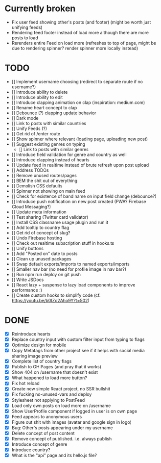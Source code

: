 # Currently broken

- Fix user feed showing other's posts (and footer) (might be worth just unifying feeds)
- Rendering feed footer instead of load more although there are more posts to load
- Rerenders entire Feed on load more (refreshes to top of page, might be due to rendering spinner? render spinner more locally instead)

# TODO

- [] Implement username choosing (redirect to separate route if no username?)
- [] Introduce ability to delete
- [] Introduce ability to edit
- [] Introduce clapping animation on clap (inspiration: medium.com)
- [] Rename heart concept to clap
- [] Debounce (?) clapping update behavior
- [] Dark mode
- [] Link to posts with similar countries
- [] Unify Feeds (?)
- [] Get rid of /enter route
- [] Show spinner where relevant (loading page, uploading new post)
- [] Suggest existing genres on typing
  - [] Link to posts with similar genres
- [] Introduce field validation for genre and country as well
- [] Introduce clapping instead of hearts
- [] Update feed in realtime instead of brute refresh upon post upload
- [] Address TODOs
- [] Remove unused routes/pages
- [] BEM the shit out of everything
- [] Demolish CSS defaults
- [] Spinner not showing on main feed
- [] Check for existence of band name on input field change (debounce?)
- [] Introduce push notification on new post created (PWA? Firebase Cloud Messaging?)
- [] Update meta information
- [] Test sharing (Twitter card validator)
- [] Install CSS classname usage plugin and run it
- [] Add tooltip to country flag
- [] Get rid of concept of slug?
- [] Undo Firebase hosting
- [] Check out realtime subscription stuff in hooks.ts
- [] Unify buttons
- [] Add "Posted on" date to posts
- [] Clean up unused packages
- [] Swap default exports/imports to named exports/imports
- [] Smaller nav bar (no need for profile image in nav bar?)
- [] Run npm run deploy on git push
- [] Write JSDocs
- [] React lazy + suspense to lazy load components to improve performance :)
- [] Create custom hooks to simplify code (cf. https://youtu.be/b0IZo2Aho9Y?t=502)

# DONE

- [x] Reintroduce hearts
- [x] Replace country input with custom filter input from typing to flags
- [x] Optimize design for mobile
- [x] Copy Metatags from other project see if it helps with social media sharing image preview
- [x] Complete list of country flags
- [x] Publish to GH Pages (and pray that it works)
- [x] Show 404 on /username that doesn't exist
- [x] What happened to load more button?
- [x] Fix hot reload
- [x] Create new simple React project, no SSR bullshit
- [x] Fix fucking no-unused-vars and deploy
- [x] Stylesheet not applying to PostFeed
- [x] Load only own posts on load more on /username
- [x] Show UserProfile component if logged in user is on own page
- [x] Feed appears to anonymous users
- [x] Figure out shit with images (avatar and google sign in logo)
- [x] Bug: Other's posts appearing under my username
- [x] Delete concept of post content
- [x] Remove concept of published. i.e. always publish
- [x] Introduce concept of genre
- [x] Introduce country?
- [x] What is the "api" page and its hello.js file?
